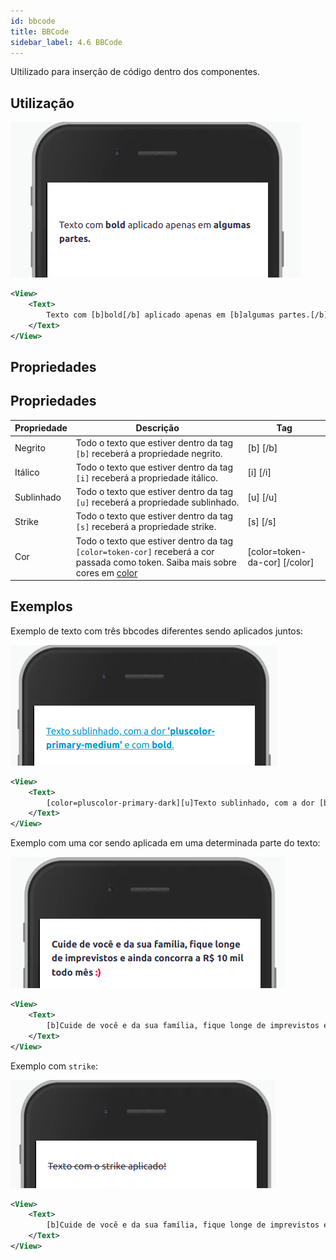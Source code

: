 ```yaml
---
id: bbcode
title: BBCode
sidebar_label: 4.6 BBCode
---
```


Ultilizado para inserção de código dentro dos componentes.

## Utilização

![BBCode](assets/images_components/v2.16.0/bbcode_ex1.png)

```xml
<View>
	<Text>
		Texto com [b]bold[/b] aplicado apenas em [b]algumas partes.[/b]
	</Text>
</View>
```

## Propriedades

## Propriedades

| Propriedade | Descrição                                                                                                                                 | Tag                           |
| ----------- | ----------------------------------------------------------------------------------------------------------------------------------------- | ----------------------------- |
| Negrito     | Todo o texto que estiver dentro da tag `[b]` receberá a propriedade negrito.                                                              | [b] [/b]                      |
| Itálico     | Todo o texto que estiver dentro da tag `[i]` receberá a propriedade itálico.                                                              | [i] [/i]                      |
| Sublinhado  | Todo o texto que estiver dentro da tag `[u]` receberá a propriedade sublinhado.                                                           | [u] [/u]                      |
| Strike      | Todo o texto que estiver dentro da tag `[s]` receberá a propriedade strike.                                                               | [s] [/s]                      |
| Cor         | Todo o texto que estiver dentro da tag `[color=token-cor]` receberá a cor passada como token. Saiba mais sobre cores em [color](color.md) | [color=token-da-cor] [/color] |

## Exemplos

Exemplo de texto com três bbcodes diferentes sendo aplicados juntos:

![BBCode](assets/images_components/v2.16.0/bbcode_ex2.png)

```xml
<View>
	<Text>
		[color=pluscolor-primary-dark][u]Texto sublinhado, com a dor [b]'pluscolor-primary-medium'[/b] e com [b]bold[/b].[/u][/color]
	</Text>
</View>
```

Exemplo com uma cor sendo aplicada em uma determinada parte do texto:

![BBCode](assets/images_components/v2.16.0/bbcode_ex3.png)

```xml
<View>
	<Text>
		[b]Cuide de você e da sua família, fique longe de imprevistos e ainda concorra a R$ 10 mil todo mês [color=amecolor-primary-medium]:)[/color][/b]
	</Text>
</View>
```

Exemplo com `strike`:

![BBCode](assets/images_components/v2.16.0/bbcode_ex4.png)

```xml
<View>
	<Text>
		[b]Cuide de você e da sua família, fique longe de imprevistos e ainda concorra a R$ 10 mil todo mês [color=amecolor-primary-medium]:)[/color][/b]
	</Text>
</View>
```

